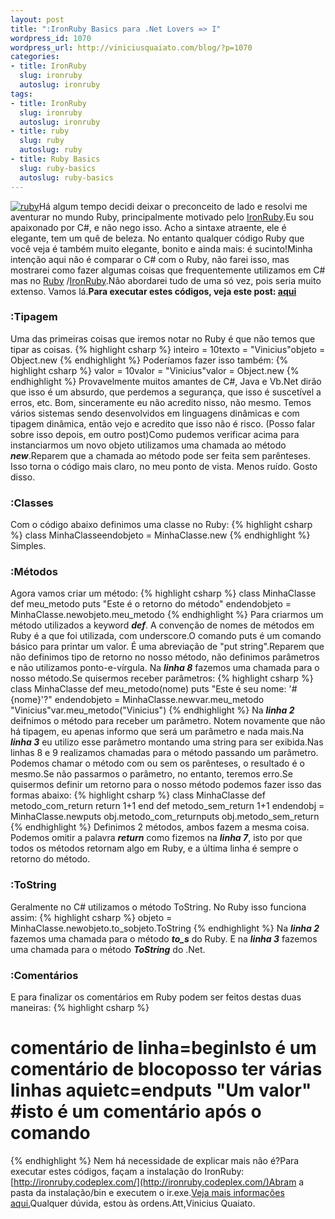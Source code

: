 ```yaml
--- 
layout: post
title: ":IronRuby Basics para .Net Lovers => I"
wordpress_id: 1070
wordpress_url: http://viniciusquaiato.com/blog/?p=1070
categories: 
- title: IronRuby
  slug: ironruby
  autoslug: ironruby
tags: 
- title: IronRuby
  slug: ironruby
  autoslug: ironruby
- title: ruby
  slug: ruby
  autoslug: ruby
- title: Ruby Basics
  slug: ruby-basics
  autoslug: ruby-basics
---
```

[![](http://viniciusquaiato.com/blog/wp-content/uploads/2010/06/ruby.png "ruby")](http://viniciusquaiato.com/blog/wp-content/uploads/2010/06/ruby.png)Há algum tempo decidi deixar o preconceito de lado e resolvi me aventurar no mundo Ruby, principalmente motivado pelo [IronRuby](http://ironruby.codeplex.com).Eu sou apaixonado por C#, e não nego isso. Acho a sintaxe atraente, ele é elegante, tem um quê de beleza. No entanto qualquer código Ruby que você veja é também muito elegante, bonito e ainda mais: é sucinto!Minha intenção aqui não é comparar o C# com o Ruby, não farei isso, mas mostrarei como fazer algumas coisas que frequentemente utilizamos em C# mas no [Ruby](http://ruby-br.org/) /[IronRuby](http://viniciusquaiato.com/blog/category/ironruby/).Não abordarei tudo de uma só vez, pois seria muito extenso. Vamos lá.**Para executar estes códigos, veja este post: [aqui](http://viniciusquaiato.com/blog/ironruby-rodando-ruby-dentro-do-net/)**

### :Tipagem
Uma das primeiras coisas que iremos notar no Ruby é que não temos que tipar as coisas.
{% highlight csharp %}
inteiro = 10texto = "Vinicius"objeto = Object.new
{% endhighlight %}
Poderíamos fazer isso também:
{% highlight csharp %}
valor = 10valor = "Vinicius"valor = Object.new
{% endhighlight %}
Provavelmente muitos amantes de C#, Java e Vb.Net dirão que isso é um absurdo, que perdemos a segurança, que isso é suscetível a erros, etc. Bom, sinceramente eu não acredito nisso, não mesmo. Temos vários sistemas sendo desenvolvidos em linguagens dinâmicas e com tipagem dinâmica, então vejo e acredito que isso não é risco. (Posso falar sobre isso depois, em outro post)Como pudemos verificar acima para instanciarmos um novo objeto utilizamos uma chamada ao método _**new**_.Reparem que a chamada ao método pode ser feita sem parênteses. Isso torna o código mais claro, no meu ponto de vista. Menos ruído. Gosto disso.

### :Classes
Com o código abaixo definimos uma classe no Ruby:
{% highlight csharp %}
class MinhaClasseendobjeto = MinhaClasse.new
{% endhighlight %}
Simples.

### :Métodos
Agora vamos criar um método:
{% highlight csharp %}
class MinhaClasse    def meu_metodo        puts "Este é o retorno do método"    endendobjeto = MinhaClasse.newobjeto.meu_metodo
{% endhighlight %}
Para criarmos um método utilizados a keyword **_def_**. A convenção de nomes de métodos em Ruby é a que foi utilizada, com underscore.O comando puts é um comando básico para printar um valor. É uma abreviação de "put string".Reparem que não definimos tipo de retorno no nosso método, não definimos parâmetros e não utilizamos ponto-e-vírgula. Na _**linha 8**_ fazemos uma chamada para o nosso método.Se quisermos receber parâmetros:
{% highlight csharp %}
class MinhaClasse    def meu_metodo(nome)        puts "Este é seu nome: '#{nome}'?"    endendobjeto = MinhaClasse.newvar.meu_metodo "Vinicius"var.meu_metodo("Vinicius")
{% endhighlight %}
Na **_linha 2_** deifnimos o método para receber um parâmetro. Notem novamente que não há tipagem, eu apenas informo que será um parâmetro e nada mais.Na **_linha 3_** eu utilizo esse parâmetro montando uma string para ser exibida.Nas linhas 8 e 9 realizamos chamadas para o método passando um parâmetro. Podemos chamar o método com ou sem os parênteses, o resultado é o mesmo.Se não passarmos o parâmetro, no entanto, teremos erro.Se quisermos definir um retorno para o nosso método podemos fazer isso das formas abaixo:
{% highlight csharp %}
class MinhaClasse    def metodo_com_return        return 1+1    end    def metodo_sem_return        1+1    endendobj = MinhaClasse.newputs obj.metodo_com_returnputs obj.metodo_sem_return
{% endhighlight %}
Definimos 2 métodos, ambos fazem a mesma coisa. Podemos omitir a palavra _**return**_ como fizemos na _**linha 7**_, isto por que todos os métodos retornam algo em Ruby, e a última linha é sempre o retorno do método. 

### :ToString
Geralmente no C# utilizamos o método ToString. No Ruby isso funciona assim:
{% highlight csharp %}
objeto = MinhaClasse.newobjeto.to_sobjeto.ToString
{% endhighlight %}
Na **_linha 2_** fazemos uma chamada para o método _**to_s**_ do Ruby. E na **_linha 3_** fazemos uma chamada para o método _**ToString**_ do .Net. 

### :Comentários
E para finalizar os comentários em Ruby podem ser feitos destas duas maneiras:
{% highlight csharp %}
# comentário de linha=beginIsto é um comentário de blocoposso ter várias linhas aquietc=endputs "Um valor" #isto é um comentário após o comando
{% endhighlight %}
Nem há necessidade de explicar mais não é?Para executar estes códigos, façam a instalação do IronRuby: [http://ironruby.codeplex.com/](http://ironruby.codeplex.com/)Abram a pasta da instalação/bin e executem o ir.exe.[Veja mais informações aqui.](http://viniciusquaiato.com/blog/ironruby-rodando-ruby-dentro-do-net/)Qualquer dúvida, estou às ordens.Att,Vinicius Quaiato.
